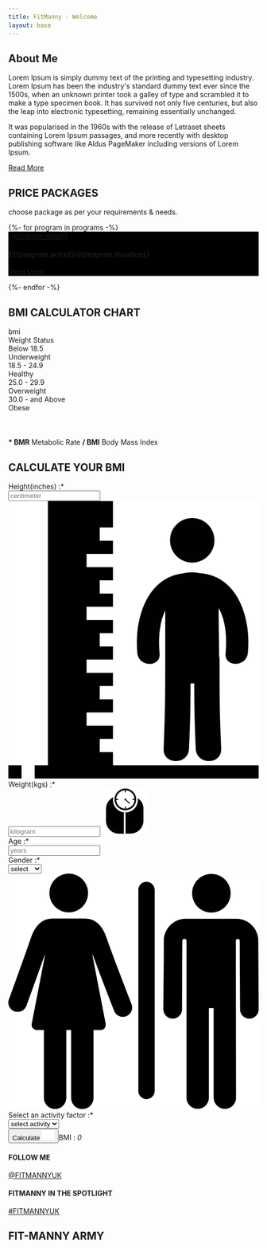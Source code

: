 ```yaml
---
title: FitManny - Welcome
layout: base
---
```


<!-- container -->
<main role="main" class="content-area">

  <!-- about us section -->
  <section id="aboutUs" class="about-us triangle-line-bg-left py-5">
    <div class="container py-5">
      <div class="row pt-5">
        <div class="col-lg-6">
          <div class="our-clicks-wrapper">
            <div class="our-click-holder" data-click="1"></div>
            <div class="our-click-holder" data-click="2"></div>
          </div>
        </div>
        <div class="col-lg-6">
          <div class="about-info-wrapper">
            <div class="title-style-1">
              <h1 class="text-uppercase p-0 m-0">About Me</h1>
            </div>
            <p>Lorem Ipsum is simply dummy text of the printing and typesetting industry. Lorem Ipsum has been the
              industry's standard dummy text ever since the 1500s, when an unknown printer took a galley of type and
              scrambled it to make a type specimen book. It has survived not only five centuries, but also the leap
              into electronic typesetting, remaining essentially unchanged.</p>
            <p> It was popularised in the 1960s with the release of Letraset sheets containing Lorem Ipsum passages,
              and more recently with desktop publishing software like Aldus PageMaker including versions of Lorem
              Ipsum.</p>
            <a href="/about.html" class="btn-style-1 my-3 text-uppercase">Read More</a>
          </div>
        </div>
      </div>
    </div>
  </section>
  <!--// about us section -->
  <!-- price packages section -->
    <section class="price-packages weight-lifing-outline-bg pt-4 pb-5">
      <div class="container">
        <div class="row">
          <div class="col-md-12">
            <div class="title-style-2 text-center">
              <h1><b>PRICE PACKAGES</b></h1>
              <p class="mt-1">choose package as per your requirements & needs.</p>
            </div>
          </div>
        </div>
        <div class="row my-4">
          {%- for program in programs -%}
            <div class="col-md-6 mb-4">
              <div class="price-package-block">
                <div class="price-package-block-in"
                  style="background: #000 url({{program.pic}}) right top no-repeat;">
                  <a href="{{program.link}}"
                    class="btn-style-2 btn-calculate d-inline-flex align-items-center justify-content-center">{{program.name}}</a>
                  <div class="package-price-info">
                    <h4><span class="text-pink">&pound;</span>{{program.price}}/{{program.duration}}</h4>
                    <p class="m-0"><a href={{program.link}} class="text-uppercase btn-style-1 text-white">Read More</a></p>
                  </div>
                </div>
              </div>
            </div>
          {%- endfor -%}
        </div>
      </div>
    </section>
  <!-- // price packages section -->

  <!-- bmi calculator section -->
  <section class="bmi-calculator triangle-line-bg-right py-5">
    <div class="container">
      <div class="row">
        <div class="col-md-6 py-5">
          <div class="bmi-calculator-chart pr-5">
            <h2 class="text-uppercase">BMI CALCULATOR CHART</h2>
            <div class="bmi-chart mt-5 mb-3">
              <div class="row text-uppercase text-pink bmi-chart-title">
                <div class="col col-5">
                  bmi
                </div>
                <div class="col col-7">
                  Weight Status
                </div>
              </div>
              <div class="row bmi-chart-row">
                <div class="col col-5">
                  Below 18.5
                </div>
                <div class="col col-7">
                  Underweight
                </div>
              </div>
              <div class="row bmi-chart-row">
                <div class="col col-5">
                  18.5 - 24.9
                </div>
                <div class="col col-7">
                  Healthy
                </div>
              </div>
              <div class="row bmi-chart-row">
                <div class="col col-5">
                  25.0 - 29.9
                </div>
                <div class="col col-7">
                  Overweight
                </div>
              </div>
              <div class="row bmi-chart-row">
                <div class="col col-5">
                  30.0 - and Above
                </div>
                <div class="col col-7">
                  Obese
                </div>
              </div>
            </div>
            <div class="bmi-chart-note">
              <div class="note-icon">
                <img loading="lazy" src="./assets/img/shild.svg" alt="FF Fit" width="30" class="mw-100">
              </div>
              <p class="m-0"><b>* BMR</b> Metabolic Rate <b>/ BMI</b> Body Mass Index</p>
            </div>
          </div>
        </div>
        <div class="col-md-6 py-5">
          <div class="bmi-calculator-form">
            <h2 class="text-uppercase">CALCULATE YOUR BMI</h2>
            <div class="bmi-form">
              <form class="FIT-MANNY-form-theme1 pt-5 bmicalcform">
                <div class="row">
                  <div class="col col-6">
                    <div class="form-group">
                      <label for="yourHeight">Height(inches) :*</label>
                      <div class="position-relative">
                        <input type="text" class="form-control" id="yourHeight" placeholder="centimeter"
                          name="bmiheight" required="">
                        <img loading="lazy" src="./assets/img/height.svg" alt="FF Fit" class="field-icon">
                      </div>
                    </div>
                  </div>
                  <div class="col col-6">
                    <div class="form-group">
                      <label for="yourWeight">Weight(kgs) :*</label>
                      <div class="position-relative">
                        <input type="text" class="form-control" id="yourWeight" placeholder="kilogram"
                          name="bmiweight" required="">
                        <img loading="lazy" src="./assets/img/weight.svg" alt="FF Fit" class="field-icon">
                      </div>
                    </div>
                  </div>
                </div>
                <div class="row">
                  <div class="col col-6">
                    <div class="form-group">
                      <label for="yourAge">Age :*</label>
                      <div class="position-relative">
                        <input type="text" class="form-control" id="yourAge" placeholder="years" name="bmiage"
                          required="">
                        <i class="fas fa-calendar field-icon"></i>
                      </div>
                    </div>
                  </div>
                  <div class="col col-6">
                    <div class="form-group">
                      <label for="selectGender">Gender :*</label>
                      <div class="position-relative">
                        <select class="form-control" id="selectGender" name="bmigender" required="">
                          <option value="">select</option>
                          <option value="Male">Male</option>
                          <option value="Female">Female</option>
                        </select>
                        <img loading="lazy" src="./assets/img/gender.svg" alt="FF Fit" class="field-icon">
                      </div>
                    </div>
                  </div>
                </div>
                <div class="row">
                  <div class="col col-12">
                    <div class="form-group">
                      <label for="selectActivity">Select an activity factor :*</label>
                      <div class="position-relative select-activity">
                        <select class="form-control" id="selectActivity" name="bmiactivity" required="">
                          <option value="">select activity</option>
                          <option value="Activity 1">Activity 1</option>
                          <option value="Activity 2">Activity 2</option>
                        </select>
                        <i class="fas fa-chevron-down field-icon"></i>
                      </div>
                    </div>
                  </div>
                </div>
                <div class="row">
                  <div class="comalert col-md-12"></div>
                  <div class="col-12 text-md-left text-sm-center text-left"><button
                      class="btn-style-2 btn-calculate text-uppercase d-inline-flex align-items-center justify-content-center"
                      id="bmicalcbtn" type="submit">Calculate <img loading="lazy" src="./assets/img/right-arrow.svg"
                        alt="FF Fit" height="20" class="ml-3"></button><span class="float-right BMI-calc-value">BMI :
                      <i class="bmi-result">0</i></span></div>
                </div>
              </form>
            </div>
          </div>
        </div>
      </div>
    </div>
  </section>
  <!--// bmi calculator section -->

  <!--follow us section-->
  <section class="follow-us">
    <div class="container">
      <div class="row">
        <div class="col-6">
          <div class="follow-link-1">
            <h4 class="text-uppercase">FOLLOW ME</h4>
            <a class="text-uppercase" href="https://www.instagram.com/fitmannyuk/">@FITMANNYUK</a>
          </div>
        </div>
        <div class="col-6">
          <div class="follow-link-2">
            <h4 class="text-uppercase">FITMANNY IN THE SPOTLIGHT</h4>
            <a class="text-uppercase" href="https://www.instagram.com/explore/tags/fitmannyuk/">#FITMANNYUK</a>
          </div>
        </div>
        <div class="col col-12">
          <div class="pramotion-title">
            <h1 class="text-uppercase">FIT-MANNY ARMY</h1>
          </div>
        </div>
      </div>
    </div>
    <div class="insta-shots swiper-container-initialized swiper-container-horizontal">
      <div class="swiper-wrapper" style="transform: translate3d(-4242.5px, 0px, 0px); transition-duration: 0ms;">
        <div class="swiper-slide swiper-slide-duplicate" style="width: 282.833px;" data-swiper-slide-index="4"><img loading="lazy"
            src="./assets/img/insta-shot-5.jpg" alt="FF Fit" class="mw-100"></div>
        <div class="swiper-slide swiper-slide-duplicate" style="width: 282.833px;" data-swiper-slide-index="5"><img loading="lazy"
            src="./assets/img/insta-shot-6.jpg" alt="FF Fit" class="mw-100"></div>
        <div class="swiper-slide swiper-slide-duplicate" style="width: 282.833px;" data-swiper-slide-index="6"><img loading="lazy"
            src="./assets/img/insta-shot-5.jpg" alt="FF Fit" class="mw-100"></div>
        <div class="swiper-slide swiper-slide-duplicate" style="width: 282.833px;" data-swiper-slide-index="7"><img loading="lazy"
            src="./assets/img/insta-shot-4.jpg" alt="FF Fit" class="mw-100"></div>
        <div class="swiper-slide swiper-slide-duplicate swiper-slide-duplicate-prev" style="width: 282.833px;"
          data-swiper-slide-index="8"><img loading="lazy" src="./assets/img/insta-shot-3.jpg" alt="FF Fit" class="mw-100">
        </div>
        <div class="swiper-slide swiper-slide-duplicate swiper-slide-duplicate-active" style="width: 282.833px;"
          data-swiper-slide-index="9"><img loading="lazy" src="./assets/img/insta-shot-2.jpg" alt="FF Fit" class="mw-100">
        </div>
        <div class="swiper-slide swiper-slide-duplicate-next" style="width: 282.833px;" data-swiper-slide-index="0">
          <img loading="lazy" src="./assets/img/insta-shot-1.jpg" alt="FF Fit" class="mw-100"></div>
        <div class="swiper-slide" style="width: 282.833px;" data-swiper-slide-index="1"><img loading="lazy"
            src="./assets/img/insta-shot-2.jpg" alt="FF Fit" class="mw-100"></div>
        <div class="swiper-slide" style="width: 282.833px;" data-swiper-slide-index="2"><img loading="lazy"
            src="./assets/img/insta-shot-3.jpg" alt="FF Fit" class="mw-100"></div>
        <div class="swiper-slide" style="width: 282.833px;" data-swiper-slide-index="3"><img loading="lazy"
            src="./assets/img/insta-shot-4.jpg" alt="FF Fit" class="mw-100"></div>
        <div class="swiper-slide" style="width: 282.833px;" data-swiper-slide-index="4"><img loading="lazy"
            src="./assets/img/insta-shot-5.jpg" alt="FF Fit" class="mw-100"></div>
        <div class="swiper-slide" style="width: 282.833px;" data-swiper-slide-index="5"><img loading="lazy"
            src="./assets/img/insta-shot-6.jpg" alt="FF Fit" class="mw-100"></div>
        <div class="swiper-slide" style="width: 282.833px;" data-swiper-slide-index="6"><img loading="lazy"
            src="./assets/img/insta-shot-5.jpg" alt="FF Fit" class="mw-100"></div>
        <div class="swiper-slide" style="width: 282.833px;" data-swiper-slide-index="7"><img loading="lazy"
            src="./assets/img/insta-shot-4.jpg" alt="FF Fit" class="mw-100"></div>
        <div class="swiper-slide swiper-slide-prev" style="width: 282.833px;" data-swiper-slide-index="8"><img loading="lazy"
            src="./assets/img/insta-shot-3.jpg" alt="FF Fit" class="mw-100"></div>
        <div class="swiper-slide swiper-slide-active" style="width: 282.833px;" data-swiper-slide-index="9"><img loading="lazy"
            src="./assets/img/insta-shot-2.jpg" alt="FF Fit" class="mw-100"></div>
        <div class="swiper-slide swiper-slide-duplicate swiper-slide-next" style="width: 282.833px;"
          data-swiper-slide-index="0"><img loading="lazy" src="./assets/img/insta-shot-1.jpg" alt="FF Fit" class="mw-100">
        </div>
        <div class="swiper-slide swiper-slide-duplicate" style="width: 282.833px;" data-swiper-slide-index="1"><img loading="lazy"
            src="./assets/img/insta-shot-2.jpg" alt="FF Fit" class="mw-100"></div>
        <div class="swiper-slide swiper-slide-duplicate" style="width: 282.833px;" data-swiper-slide-index="2"><img loading="lazy"
            src="./assets/img/insta-shot-3.jpg" alt="FF Fit" class="mw-100"></div>
        <div class="swiper-slide swiper-slide-duplicate" style="width: 282.833px;" data-swiper-slide-index="3"><img loading="lazy"
            src="./assets/img/insta-shot-4.jpg" alt="FF Fit" class="mw-100"></div>
        <div class="swiper-slide swiper-slide-duplicate" style="width: 282.833px;" data-swiper-slide-index="4"><img loading="lazy"
            src="./assets/img/insta-shot-5.jpg" alt="FF Fit" class="mw-100"></div>
        <div class="swiper-slide swiper-slide-duplicate" style="width: 282.833px;" data-swiper-slide-index="5"><img loading="lazy"
            src="./assets/img/insta-shot-6.jpg" alt="FF Fit" class="mw-100"></div>
      </div>
      <span class="swiper-notification" aria-live="assertive" aria-atomic="true"></span>
    </div>
  </section>
  <!--// follow us section-->

  <!--our team section-->
  <section class="our-team cardio-outline-bg">
    <div class="container">
      <div class="row">
        <div class="col-md-12">
          <div class="title-style-2 pt-5 mt-0 mt-sm-5">
            <h1><b>MY CLIENTS</b></h1>
            <p class="text-uppercase">MEET MY SATISFIED CLIENTS</p>
          </div>
        </div>
      </div>
    </div>
    <div class="our-team-members mt-4 mb-5 swiper-container-initialized swiper-container-horizontal">
      <div class="swiper-wrapper" style="transform: translate3d(-2987.25px, 0px, 0px); transition-duration: 0ms;">
        <div class="swiper-slide swiper-slide-duplicate swiper-slide-duplicate-prev"
          style="width: 416.75px; margin-right: 10px;" data-swiper-slide-index="2">
          <div class="team-member-block">
            <div class="d-flex align-items-start">
              <div class="team-member-info">
                <div class="member-count text-right">03</div>
                <img loading="lazy" src="./assets/img/team-member-3.jpg" alt="FF Fit" class="mw-100">
                <div class="joining-date text-uppercase">
                  <span>Joined : Febrary 2012</span>
                </div>
                <div class="member-info text-left">
                  <div class="name-expertise">
                    <h3 class="m-0">Ruth Edwards</h3>
                    <p class="my-2"><span class="indicator mr-2" style="border-color:#00a2ff;"></span>weight trainer
                    </p>
                  </div>
                  <img loading="lazy" src="./assets/img/arrow-long.svg" alt="FF Fit" height="20" class="mw-100">
                </div>
              </div>
              <div class="text-uppercase member-experience">
                14 year experience
              </div>
            </div>
          </div>
        </div>
        <div class="swiper-slide swiper-slide-duplicate swiper-slide-duplicate-active"
          style="width: 416.75px; margin-right: 10px;" data-swiper-slide-index="3">
          <div class="team-member-block">
            <div class="d-flex align-items-start">
              <div class="team-member-info">
                <div class="member-count text-right">04</div>
                <img loading="lazy" src="./assets/img/team-member-4.jpg" alt="FF Fit" class="mw-100">
                <div class="joining-date text-uppercase">
                  <span>Joined : Febrary 2012</span>
                </div>
                <div class="member-info text-left">
                  <div class="name-expertise">
                    <h3 class="m-0">Andru Backham</h3>
                    <p class="my-2"><span class="indicator mr-2" style="border-color:#7800ff;"></span>sports trainer
                    </p>
                  </div>
                  <img loading="lazy" src="./assets/img/arrow-long.svg" alt="FF Fit" height="20" class="mw-100">
                </div>
              </div>
              <div class="text-uppercase member-experience">
                14 year experience
              </div>
            </div>
          </div>
        </div>
        <div class="swiper-slide swiper-slide-duplicate swiper-slide-duplicate-next"
          style="width: 416.75px; margin-right: 10px;" data-swiper-slide-index="4">
          <div class="team-member-block">
            <div class="d-flex align-items-start">
              <div class="team-member-info">
                <div class="member-count text-right">01</div>
                <img loading="lazy" src="./assets/img/team-member-1.jpg" alt="FF Fit" class="mw-100">
                <div class="joining-date text-uppercase">
                  <span>Joined : Febrary 2012</span>
                </div>
                <div class="member-info text-left">
                  <div class="name-expertise">
                    <h3 class="m-0">Bruce Bailey</h3>
                    <p class="my-2"><span class="indicator mr-2" style="border-color:#00ff5b;"></span>circuit trainer
                    </p>
                  </div>
                  <img loading="lazy" src="./assets/img/arrow-long.svg" alt="FF Fit" height="20" class="mw-100">
                </div>
              </div>
              <div class="text-uppercase member-experience">
                14 year experience
              </div>
            </div>
          </div>
        </div>
        <div class="swiper-slide swiper-slide-duplicate" style="width: 416.75px; margin-right: 10px;"
          data-swiper-slide-index="5">
          <div class="team-member-block">
            <div class="d-flex align-items-start">
              <div class="team-member-info">
                <div class="member-count text-right">02</div>
                <img loading="lazy" src="./assets/img/team-member-2.jpg" alt="FF Fit" class="mw-100">
                <div class="joining-date text-uppercase">
                  <span>Joined : Febrary 2012</span>
                </div>
                <div class="member-info text-left">
                  <div class="name-expertise">
                    <h3 class="m-0">Samurai Ninja</h3>
                    <p class="my-2"><span class="indicator mr-2" style="border-color:#ff6c00;"></span>fintess trainer
                    </p>
                  </div>
                  <img loading="lazy" src="./assets/img/arrow-long.svg" alt="FF Fit" height="20" class="mw-100">
                </div>
              </div>
              <div class="text-uppercase member-experience">
                14 year experience
              </div>
            </div>
          </div>
        </div>
        <div class="swiper-slide" style="width: 416.75px; margin-right: 10px;" data-swiper-slide-index="0">
          <div class="team-member-block">
            <div class="d-flex align-items-start">
              <div class="team-member-info">
                <div class="member-count text-right">01</div>
                <img loading="lazy" src="./assets/img/team-member-1.jpg" alt="FF Fit" class="mw-100">
                <div class="joining-date text-uppercase">
                  <span>Joined : Febrary 2012</span>
                </div>
                <div class="member-info text-left">
                  <div class="name-expertise">
                    <h3 class="m-0">Bruce Bailey</h3>
                    <p class="my-2"><span class="indicator mr-2" style="border-color:#00ff5b;"></span>circuit trainer
                    </p>
                  </div>
                  <img loading="lazy" src="./assets/img/arrow-long.svg" alt="FF Fit" height="20" class="mw-100">
                </div>
              </div>
              <div class="text-uppercase member-experience">
                14 year experience
              </div>
            </div>
          </div>
        </div>
        <div class="swiper-slide" style="width: 416.75px; margin-right: 10px;" data-swiper-slide-index="1">
          <div class="team-member-block">
            <div class="d-flex align-items-start">
              <div class="team-member-info">
                <div class="member-count text-right">02</div>
                <img loading="lazy" src="./assets/img/team-member-2.jpg" alt="FF Fit" class="mw-100">
                <div class="joining-date text-uppercase">
                  <span>Joined : Febrary 2012</span>
                </div>
                <div class="member-info text-left">
                  <div class="name-expertise">
                    <h3 class="m-0">Samurai Ninja</h3>
                    <p class="my-2"><span class="indicator mr-2" style="border-color:#ff6c00;"></span>fintess trainer
                    </p>
                  </div>
                  <img loading="lazy" src="./assets/img/arrow-long.svg" alt="FF Fit" height="20" class="mw-100">
                </div>
              </div>
              <div class="text-uppercase member-experience">
                14 year experience
              </div>
            </div>
          </div>
        </div>
        <div class="swiper-slide swiper-slide-prev" style="width: 416.75px; margin-right: 10px;"
          data-swiper-slide-index="2">
          <div class="team-member-block">
            <div class="d-flex align-items-start">
              <div class="team-member-info">
                <div class="member-count text-right">03</div>
                <img loading="lazy" src="./assets/img/team-member-3.jpg" alt="FF Fit" class="mw-100">
                <div class="joining-date text-uppercase">
                  <span>Joined : Febrary 2012</span>
                </div>
                <div class="member-info text-left">
                  <div class="name-expertise">
                    <h3 class="m-0">Ruth Edwards</h3>
                    <p class="my-2"><span class="indicator mr-2" style="border-color:#00a2ff;"></span>weight trainer
                    </p>
                  </div>
                  <img loading="lazy" src="./assets/img/arrow-long.svg" alt="FF Fit" height="20" class="mw-100">
                </div>
              </div>
              <div class="text-uppercase member-experience">
                14 year experience
              </div>
            </div>
          </div>
        </div>
        <div class="swiper-slide swiper-slide-active" style="width: 416.75px; margin-right: 10px;"
          data-swiper-slide-index="3">
          <div class="team-member-block">
            <div class="d-flex align-items-start">
              <div class="team-member-info">
                <div class="member-count text-right">04</div>
                <img loading="lazy" src="./assets/img/team-member-4.jpg" alt="FF Fit" class="mw-100">
                <div class="joining-date text-uppercase">
                  <span>Joined : Febrary 2012</span>
                </div>
                <div class="member-info text-left">
                  <div class="name-expertise">
                    <h3 class="m-0">Andru Backham</h3>
                    <p class="my-2"><span class="indicator mr-2" style="border-color:#7800ff;"></span>sports trainer
                    </p>
                  </div>
                  <img loading="lazy" src="./assets/img/arrow-long.svg" alt="FF Fit" height="20" class="mw-100">
                </div>
              </div>
              <div class="text-uppercase member-experience">
                14 year experience
              </div>
            </div>
          </div>
        </div>
        <div class="swiper-slide swiper-slide-next" style="width: 416.75px; margin-right: 10px;"
          data-swiper-slide-index="4">
          <div class="team-member-block">
            <div class="d-flex align-items-start">
              <div class="team-member-info">
                <div class="member-count text-right">01</div>
                <img loading="lazy" src="./assets/img/team-member-1.jpg" alt="FF Fit" class="mw-100">
                <div class="joining-date text-uppercase">
                  <span>Joined : Febrary 2012</span>
                </div>
                <div class="member-info text-left">
                  <div class="name-expertise">
                    <h3 class="m-0">Bruce Bailey</h3>
                    <p class="my-2"><span class="indicator mr-2" style="border-color:#00ff5b;"></span>circuit trainer
                    </p>
                  </div>
                  <img loading="lazy" src="./assets/img/arrow-long.svg" alt="FF Fit" height="20" class="mw-100">
                </div>
              </div>
              <div class="text-uppercase member-experience">
                14 year experience
              </div>
            </div>
          </div>
        </div>
        <div class="swiper-slide" style="width: 416.75px; margin-right: 10px;" data-swiper-slide-index="5">
          <div class="team-member-block">
            <div class="d-flex align-items-start">
              <div class="team-member-info">
                <div class="member-count text-right">02</div>
                <img loading="lazy" src="./assets/img/team-member-2.jpg" alt="FF Fit" class="mw-100">
                <div class="joining-date text-uppercase">
                  <span>Joined : Febrary 2012</span>
                </div>
                <div class="member-info text-left">
                  <div class="name-expertise">
                    <h3 class="m-0">Samurai Ninja</h3>
                    <p class="my-2"><span class="indicator mr-2" style="border-color:#ff6c00;"></span>fintess trainer
                    </p>
                  </div>
                  <img loading="lazy" src="./assets/img/arrow-long.svg" alt="FF Fit" height="20" class="mw-100">
                </div>
              </div>
              <div class="text-uppercase member-experience">
                14 year experience
              </div>
            </div>
          </div>
        </div>
        <div class="swiper-slide swiper-slide-duplicate" style="width: 416.75px; margin-right: 10px;"
          data-swiper-slide-index="0">
          <div class="team-member-block">
            <div class="d-flex align-items-start">
              <div class="team-member-info">
                <div class="member-count text-right">01</div>
                <img loading="lazy" src="./assets/img/team-member-1.jpg" alt="FF Fit" class="mw-100">
                <div class="joining-date text-uppercase">
                  <span>Joined : Febrary 2012</span>
                </div>
                <div class="member-info text-left">
                  <div class="name-expertise">
                    <h3 class="m-0">Bruce Bailey</h3>
                    <p class="my-2"><span class="indicator mr-2" style="border-color:#00ff5b;"></span>circuit trainer
                    </p>
                  </div>
                  <img loading="lazy" src="./assets/img/arrow-long.svg" alt="FF Fit" height="20" class="mw-100">
                </div>
              </div>
              <div class="text-uppercase member-experience">
                14 year experience
              </div>
            </div>
          </div>
        </div>
        <div class="swiper-slide swiper-slide-duplicate" style="width: 416.75px; margin-right: 10px;"
          data-swiper-slide-index="1">
          <div class="team-member-block">
            <div class="d-flex align-items-start">
              <div class="team-member-info">
                <div class="member-count text-right">02</div>
                <img loading="lazy" src="./assets/img/team-member-2.jpg" alt="FF Fit" class="mw-100">
                <div class="joining-date text-uppercase">
                  <span>Joined : Febrary 2012</span>
                </div>
                <div class="member-info text-left">
                  <div class="name-expertise">
                    <h3 class="m-0">Samurai Ninja</h3>
                    <p class="my-2"><span class="indicator mr-2" style="border-color:#ff6c00;"></span>fintess trainer
                    </p>
                  </div>
                  <img loading="lazy" src="./assets/img/arrow-long.svg" alt="FF Fit" height="20" class="mw-100">
                </div>
              </div>
              <div class="text-uppercase member-experience">
                14 year experience
              </div>
            </div>
          </div>
        </div>
        <div class="swiper-slide swiper-slide-duplicate swiper-slide-duplicate-prev"
          style="width: 416.75px; margin-right: 10px;" data-swiper-slide-index="2">
          <div class="team-member-block">
            <div class="d-flex align-items-start">
              <div class="team-member-info">
                <div class="member-count text-right">03</div>
                <img loading="lazy" src="./assets/img/team-member-3.jpg" alt="FF Fit" class="mw-100">
                <div class="joining-date text-uppercase">
                  <span>Joined : Febrary 2012</span>
                </div>
                <div class="member-info text-left">
                  <div class="name-expertise">
                    <h3 class="m-0">Ruth Edwards</h3>
                    <p class="my-2"><span class="indicator mr-2" style="border-color:#00a2ff;"></span>weight trainer
                    </p>
                  </div>
                  <img loading="lazy" src="./assets/img/arrow-long.svg" alt="FF Fit" height="20" class="mw-100">
                </div>
              </div>
              <div class="text-uppercase member-experience">
                14 year experience
              </div>
            </div>
          </div>
        </div>
        <div class="swiper-slide swiper-slide-duplicate swiper-slide-duplicate-active"
          style="width: 416.75px; margin-right: 10px;" data-swiper-slide-index="3">
          <div class="team-member-block">
            <div class="d-flex align-items-start">
              <div class="team-member-info">
                <div class="member-count text-right">04</div>
                <img loading="lazy" src="./assets/img/team-member-4.jpg" alt="FF Fit" class="mw-100">
                <div class="joining-date text-uppercase">
                  <span>Joined : Febrary 2012</span>
                </div>
                <div class="member-info text-left">
                  <div class="name-expertise">
                    <h3 class="m-0">Andru Backham</h3>
                    <p class="my-2"><span class="indicator mr-2" style="border-color:#7800ff;"></span>sports trainer
                    </p>
                  </div>
                  <img loading="lazy" src="./assets/img/arrow-long.svg" alt="FF Fit" height="20" class="mw-100">
                </div>
              </div>
              <div class="text-uppercase member-experience">
                14 year experience
              </div>
            </div>
          </div>
        </div>
      </div>
      <span class="swiper-notification" aria-live="assertive" aria-atomic="true"></span>
    </div>
  </section>
  <!--// our team section-->

  <!--testimonial section-->
  <section class="testimonial py-5">
    <div class="our-testimonial py-5 swiper-container-initialized swiper-container-horizontal">
      <div class="swiper-wrapper" style="transition-duration: 0ms; transform: translate3d(293.5px, 0px, 0px);">
        <div class="swiper-slide testimonial-block swiper-slide-active" style="margin-right: 30px;">
          <div class="testimonial-user-details">
            <div class="avatar-image">
              <img loading="lazy" src="./assets/img/user-avatar-1.jpg" alt="FF Fit" class="mw-100">
            </div>
            <h6 class="pl-3">Lauren Jackson</h6>
            <p class="pl-3"><img loading="lazy" src="./assets/img/pin.svg" alt="FF Fit" height="25" class="mr-2"> sydney, au
            </p>
          </div>
          <div class="testimonial-message text-left">
            <h3>Excellent Service</h3>
            <p class="m-0">Ipsum dolor sit amet, eu per legimus referrentur. Ius ne viris repudiare, nominavi
              sententiae eos in. Et duo salutatus consequat Lorem ipsum dolor sit amet.</p>
          </div>
        </div>
        <div class="swiper-slide testimonial-block swiper-slide-next" style="margin-right: 30px;">
          <div class="testimonial-user-details">
            <div class="avatar-image">
              <img loading="lazy" src="./assets/img/user-avatar-1.jpg" alt="FF Fit" class="mw-100">
            </div>
            <h6 class="pl-3">Lauren Jackson</h6>
            <p class="pl-3"><img loading="lazy" src="./assets/img/pin.svg" alt="FF Fit" height="25" class="mr-2"> sydney, au
            </p>
          </div>
          <div class="testimonial-message text-left">
            <h3>Excellent Service</h3>
            <p class="m-0">Ipsum dolor sit amet, eu per legimus referrentur. Ius ne viris repudiare, nominavi
              sententiae eos in. Et duo salutatus consequat Lorem ipsum dolor sit amet.</p>
          </div>
        </div>
        <div class="swiper-slide testimonial-block" style="margin-right: 30px;">
          <div class="testimonial-user-details">
            <div class="avatar-image">
              <img loading="lazy" src="./assets/img/user-avatar-1.jpg" alt="FF Fit" class="mw-100">
            </div>
            <h6 class="pl-3">Lauren Jackson</h6>
            <p class="pl-3"><img loading="lazy" src="./assets/img/pin.svg" alt="FF Fit" height="25" class="mr-2"> sydney, au
            </p>
          </div>
          <div class="testimonial-message text-left">
            <h3>Excellent Service</h3>
            <p class="m-0">Ipsum dolor sit amet, eu per legimus referrentur. Ius ne viris repudiare, nominavi
              sententiae eos in. Et duo salutatus consequat Lorem ipsum dolor sit amet.</p>
          </div>
        </div>
      </div>
      <span class="swiper-notification" aria-live="assertive" aria-atomic="true"></span>
    </div>
  </section>
<!--// testimonial section-->

</main>
<!-- /.container -->
